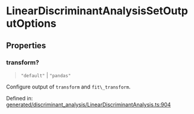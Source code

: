 # LinearDiscriminantAnalysisSetOutputOptions

## Properties

### transform?

> `"default"` \| `"pandas"`

Configure output of `transform` and `fit\_transform`.

Defined in:  [generated/discriminant\_analysis/LinearDiscriminantAnalysis.ts:904](https://github.com/transitive-bullshit/scikit-learn-ts/blob/b59c1ff/packages/sklearn/src/generated/discriminant_analysis/LinearDiscriminantAnalysis.ts#L904)
